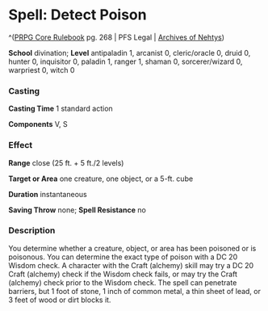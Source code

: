 # Spell: Detect Poison

^([PRPG Core Rulebook][ss-detect-poison] pg. 268 | PFS Legal | [Archives of Nehtys][sn-detect-poison])

**School** divination; **Level** antipaladin 1, arcanist 0, cleric/oracle 0, druid 0, hunter 0, inquisitor 0, paladin 1, ranger 1, shaman 0, sorcerer/wizard 0, warpriest 0, witch 0

### Casting

**Casting Time** 1 standard action  

**Components** V, S

### Effect

**Range** close (25 ft. + 5 ft./2 levels)  

**Target or Area** one creature, one object, or a 5-ft. cube  

**Duration** instantaneous  

**Saving Throw** none; **Spell Resistance** no

### Description

You determine whether a creature, object, or area has been poisoned or is poisonous. You can determine the exact type of poison with a DC 20 Wisdom check. A character with the Craft (alchemy) skill may try a DC 20 Craft (alchemy) check if the Wisdom check fails, or may try the Craft (alchemy) check prior to the Wisdom check. The spell can penetrate barriers, but 1 foot of stone, 1 inch of common metal, a thin sheet of lead, or 3 feet of wood or dirt blocks it.

[ss-detect-poison]: http://paizo.com/pathfinderRPG/v57
[sn-detect-poison]: http://www.archivesofnethys.com/SpellDisplay.aspx?ItemName=Detect%20Poison